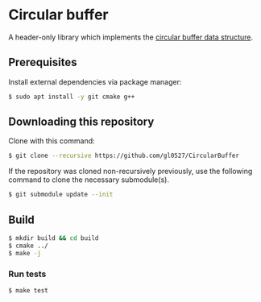 # Circular buffer

A header-only library which implements the [circular buffer data structure](https://en.wikipedia.org/wiki/Circular_buffer).

## Prerequisites

Install external dependencies via package manager:
```sh
$ sudo apt install -y git cmake g++
```

## Downloading this repository

Clone with this command:
```sh
$ git clone --recursive https://github.com/gl0527/CircularBuffer
```

If the repository was cloned non-recursively previously, use the following command to clone the necessary submodule(s).
```sh
$ git submodule update --init
```

## Build

```sh
$ mkdir build && cd build
$ cmake ../
$ make -j
```

### Run tests
```sh
$ make test
```
